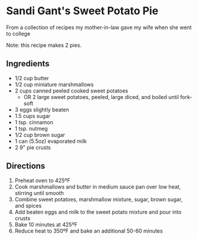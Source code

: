 # Sandi Gant's Sweet Potato Pie

From a collection of recipes my mother-in-law gave my wife when she went to college

Note: this recipe makes 2 pies.

## Ingredients
* 1/2 cup butter
* 1/2 cup miniature marshmallows
* 2 cups canned peeled cooked sweet potatoes
  * OR 2 large sweet potatoes, peeled, large diced, and boiled until fork-soft
* 3 eggs slightly beaten
* 1.5 cups sugar
* 1 tsp. cinnamon
* 1 tsp. nutmeg
* 1/2 cup brown sugar
* 1 can (5.5oz) evaporated milk
* 2 9" pie crusts

## Directions
1. Preheat oven to 425ºF
2. Cook marshmallows and butter in medium sauce pan over low heat, stirring until smooth
3. Combine sweet potatoes, marshmallow mixture, sugar, brown sugar, and spices
4. Add beaten eggs and milk to the sweet potato mixture and pour into crusts
5. Bake 10 minutes at 425ºF
6. Reduce heat to 350ºF and bake an additional 50-60 minutes
